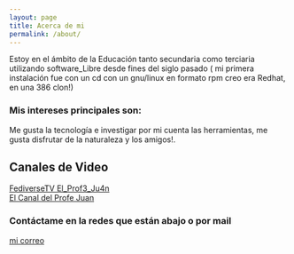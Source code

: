 ```yaml
---
layout: page
title: Acerca de mi
permalink: /about/
---
```


Estoy en el ámbito de la Educación tanto secundaria como terciaria utilizando software_Libre desde fines del siglo pasado ( mi primera instalación fue con un cd con un gnu/linux en formato rpm creo era Redhat, en una 386 clon!)

### Mis intereses principales son:

Me gusta la tecnología e investigar por mi cuenta las herramientas, me gusta disfrutar de la naturaleza y los amigos!.

## Canales de Video
[FediverseTV El_Prof3_Ju4n](https://fediverse.tv/c/manieflo_channel/videos)  
[El Canal del Profe Juan](https://www.youtube.com/channel/UCbLeBKWLvry6VPeen-lN6sQ)

### Contáctame en la redes que están abajo o por mail

[mi correo](mailto:juflores4@abc.gob.ar)
